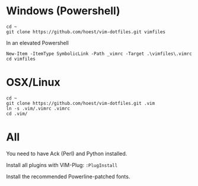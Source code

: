 Windows (Powershell)
===
```
cd ~
git clone https://github.com/hoest/vim-dotfiles.git vimfiles
```

In an elevated Powershell

```
New-Item -ItemType SymbolicLink -Path _vimrc -Target .\vimfiles\.vimrc
cd vimfiles
```

OSX/Linux
===
```
cd ~
git clone https://github.com/hoest/vim-dotfiles.git .vim
ln -s .vim/.vimrc .vimrc
cd .vim/
```

All
===
You need to have Ack (Perl) and Python installed.

Install all plugins with VIM-Plug: `:PlugInstall`

Install the recommended Powerline-patched fonts.


